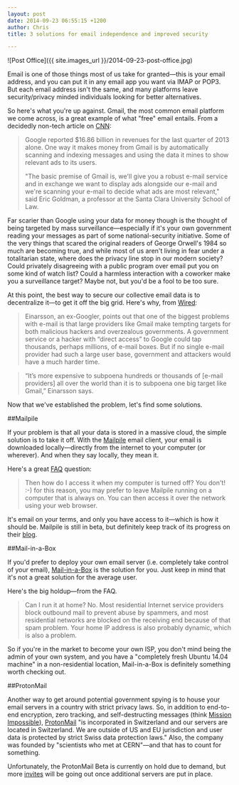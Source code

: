 ```yaml
---
layout: post
date: 2014-09-23 06:55:15 +1200
author: Chris
title: 3 solutions for email independence and improved security

---
```


<!-- excerpt -->

![Post Office]({{ site.images_url }}/2014-09-23-post-office.jpg)

Email is one of those things most of us take for granted—this is your email address, and you can put it in any email app you want via IMAP or POP3. But each email address isn't the same, and many platforms leave security/privacy minded individuals looking for better alternatives.

<!-- /excerpt -->

So here's what you're up against. Gmail, the most common email platform we come across, is a great example of what "free" email entails. From a decidedly non-tech article on [CNN](http://edition.cnn.com/2014/03/31/tech/web/gmail-privacy-problems/):

>Google reported $16.86 billion in revenues for the last quarter of 2013 alone. One way it makes money from Gmail is by automatically scanning and indexing messages and using the data it mines to show relevant ads to its users.
>
>"The basic premise of Gmail is, we'll give you a robust e-mail service and in exchange we want to display ads alongside our e-mail and we're scanning your e-mail to decide what ads are most relevant," said Eric Goldman, a professor at the Santa Clara University School of Law.

Far scarier than Google using your data for money though is the thought of being targeted by mass surveillance—especially if it's your own government reading your messages as part of some national-security initiative. Some of the very things that scared the original readers of George Orwell's 1984 so much are becoming true, and while most of us aren't living in fear under a totalitarian state, where does the privacy line stop in our modern society? Could privately disagreeing with a public program over email put you on some kind of watch list? Could a harmless interaction with a coworker make you a surveillance target? Maybe not, but you'd be a fool to be too sure.

At this point, the best way to secure our collective email data is to decentralize it—to get it off the big grid. Here's why, from [Wired](http://www.wired.com/2013/08/mailpile/):

>Einarsson, an ex-Googler, points out that one of the biggest problems with e-mail is that large providers like Gmail make tempting targets for both malicious hackers and overzealous governments. A government service or a hacker with “direct access” to Google could tap thousands, perhaps millions, of e-mail boxes. But if no single e-mail provider had such a large user base, government and attackers would have a much harder time.

>“It’s more expensive to subpoena hundreds or thousands of [e-mail providers] all over the world than it is to subpoena one big target like Gmail,” Einarsson says.

Now that we've established the problem, let's find some solutions.

##Mailpile

If your problem is that all your data is stored in a massive cloud, the simple solution is to take it off. With the [Mailpile](https://www.mailpile.is/) email client, your email is downloaded locally—directly from the internet to your computer (or wherever). And when they say locally, they mean it.

Here's a great [FAQ](https://www.mailpile.is/faq/) question:

>Then how do I access it when my computer is turned off?
>You don't! :-) for this reason, you may prefer to leave Mailpile running on a computer that is always on. You can then access it over the network using your web browser.

It's email on your terms, and only you have access to it—which is how it should be. Mailpile is still in beta, but definitely keep track of its progress on their [blog](https://www.mailpile.is/blog/).

##Mail-in-a-Box

If you'd prefer to deploy your own email server (i.e. completely take control of your email), [Mail-in-a-Box](https://mailinabox.email/) is the solution for you. Just keep in mind that it's not a great solution for the average user.

Here's the big holdup—from the FAQ.

>Can I run it at home?
>No. Most residential Internet service providers block outbound mail to prevent abuse by spammers, and most residential networks are blocked on the receiving end because of that spam problem. Your home IP address is also probably dynamic, which is also a problem.

So if you're in the market to become your own ISP, you don't mind being the admin of your own system, and you have a "completely fresh Ubuntu 14.04 machine" in a non-residential location, Mail-in-a-Box is definitely something worth checking out.

##ProtonMail

Another way to get around potential government spying is to house your email servers in a country with strict privacy laws. So, in addition to end-to-end encryption, zero tracking, and self-destructing messages (think [Mission Impossible](http://www.youtube.com/watch?v=MA2KmJMKFrQ)), [ProtonMail](https://protonmail.ch/) "is incorporated in Switzerland and our servers are located in Switzerland. We are outside of US and EU jurisdiction and user data is protected by strict Swiss data protection laws." Also, the company was founded by "scientists who met at CERN"—and that has to count for something.

Unfortunately, the ProtonMail Beta is currently on hold due to demand, but more [invites](https://protonmail.ch/invite) will be going out once additional servers are put in place.


